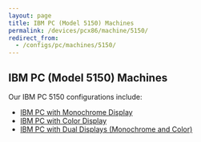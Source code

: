 ```yaml
---
layout: page
title: IBM PC (Model 5150) Machines
permalink: /devices/pcx86/machine/5150/
redirect_from:
  - /configs/pc/machines/5150/
---
```


IBM PC (Model 5150) Machines
---

Our IBM PC 5150 configurations include:

* [IBM PC with Monochrome Display](/devices/pcx86/machine/5150/mda/)
* [IBM PC with Color Display](/devices/pcx86/machine/5150/cga/)
* [IBM PC with Dual Displays (Monochrome and Color)](/devices/pcx86/machine/5150/dual/64kb/)
